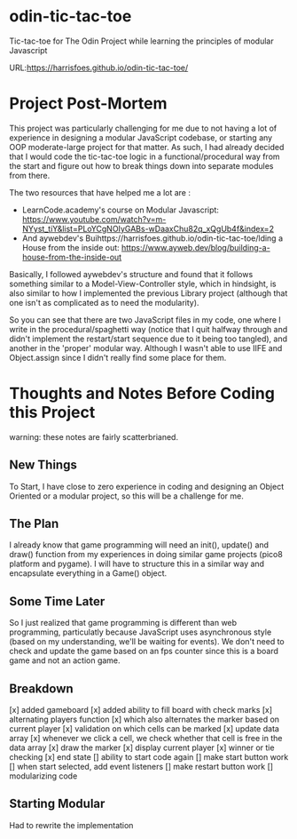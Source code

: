 # odin-tic-tac-toe
Tic-tac-toe for The Odin Project while learning the principles of modular Javascript

URL:https://harrisfoes.github.io/odin-tic-tac-toe/

# Project Post-Mortem
This project was particularly challenging for me due to not having a lot of experience in designing a modular JavaScript codebase, or starting any OOP moderate-large project for that matter. As such, I had already decided that I would code the tic-tac-toe logic in a functional/procedural way from the start and figure out how to break things down into separate modules from there. 

The two resources that have helped me a lot are :
- LearnCode.academy's course on Modular Javascript: https://www.youtube.com/watch?v=m-NYyst_tiY&list=PLoYCgNOIyGABs-wDaaxChu82q_xQgUb4f&index=2
- And aywebdev's Buihttps://harrisfoes.github.io/odin-tic-tac-toe/lding a House from the inside out: https://www.ayweb.dev/blog/building-a-house-from-the-inside-out

Basically, I followed aywebdev's structure and found that it follows something similar to a Model-View-Controller style, which in hindsight, is also similar to how I implemented the previous Library project (although that one isn't as complicated as to need the modularity).

So you can see that there are two JavaScript files in my code, one where I write in the procedural/spaghetti way (notice that I quit halfway through and didn't implement the restart/start sequence due to it being too tangled), and another in the 'proper' modular way. Although I wasn't able to use IIFE and Object.assign since I didn't really find some place for them.


# Thoughts and Notes Before Coding this Project
warning: these notes are fairly scatterbrianed.

## New Things
To Start, I have close to zero experience in coding and designing an Object Oriented or a modular project, so this will be a challenge for me.

## The Plan
I already know that game programming will need an init(), update() and draw() function from my experiences in doing similar game projects (pico8 platform and pygame). I will have to structure this in a similar way and encapsulate everything in a Game() object.

## Some Time Later
So I just realized that game programming is different than web programming, particulatly because JavaScript uses asynchronous style (based on my understanding, we'll be waiting for events). We don't need to check and update the game based on an fps counter since this is a board game and not an action game.

## Breakdown
[x] added gameboard
[x] added ability to fill board with check marks
    [x] alternating players function
        [x] which also alternates the marker based on current player
    [x] validation on which cells can be marked
        [x] update data array
        [x] whenever we click a cell, we check whether that cell is free in the data array
        [x] draw the marker
    [x] display current player
    [x] winner or tie checking
    [x] end state
    [] ability to start code again
    [] make start button work
        [] when start selected, add event listeners
    [] make restart button work
    [] modularizing code
    
## Starting Modular
Had to rewrite the implementation
